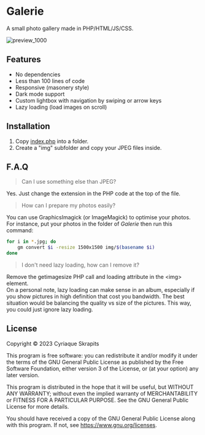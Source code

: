 Galerie
=======

A small photo gallery made in PHP/HTML/JS/CSS.

![preview_1000](https://github.com/cisoun/Galerie/assets/930282/124f6ab9-0276-4fde-8ef4-2affdc29c223)

## Features

 - No dependencies
 - Less than 100 lines of code
 - Responsive (masonery style)
 - Dark mode support
 - Custom lightbox with navigation by swiping or arrow keys
 - Lazy loading (load images on scroll)

## Installation

1) Copy [index.php](index.php) into a folder.
2) Create a "img" subfolder and copy your JPEG files inside.

## F.A.Q

> Can I use something else than JPEG?

Yes. Just change the extension in the PHP code at the top of the file.

> How can I prepare my photos easily?

You can use GraphicsImagick (or ImageMagick) to optimise your photos.  
For instance, put your photos in the folder of *Galerie* then run this command:

```sh
for i in *.jpg; do
	gm convert $i -resize 1500x1500 img/$(basename $i)
done
```

> I don't need lazy loading, how can I remove it?

Remove the getimagesize PHP call and loading attribute in the \<img> element.  
On a personal note, lazy loading can make sense in an album, especially if you show pictures in high definition that cost you bandwidth. The best situation would be balancing the quality vs size of the pictures. This way, you could just ignore lazy loading.

## License

Copyright © 2023  Cyriaque Skrapits

This program is free software: you can redistribute it and/or modify it under the terms of the GNU General Public License as published by the Free Software Foundation, either version 3 of the License, or (at your option) any later version.

This program is distributed in the hope that it will be useful, but WITHOUT ANY WARRANTY; without even the implied warranty of MERCHANTABILITY or FITNESS FOR A PARTICULAR PURPOSE.  See the GNU General Public License for more details.

You should have received a copy of the GNU General Public License along with this program.  If not, see https://www.gnu.org/licenses.
